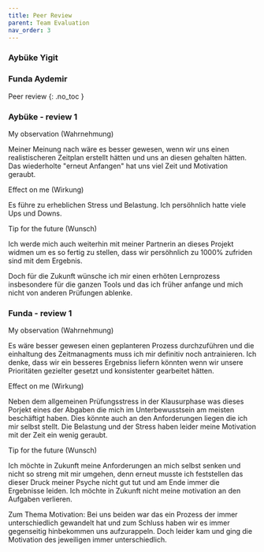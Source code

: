 ```yaml
---
title: Peer Review
parent: Team Evaluation
nav_order: 3
---
```


### Aybüke Yigit 
### Funda Aydemir 
Peer review
{: .no_toc }


### Aybüke - review 1

My observation (Wahrnehmung)

Meiner Meinung nach wäre es besser gewesen, wenn wir uns einen realistischeren Zeitplan erstellt hätten und uns an diesen gehalten hätten. 
Das wiederholte "erneut Anfangen" hat uns viel Zeit und Motivation geraubt. 

Effect on me (Wirkung)

Es führe zu erheblichen Stress und Belastung. 
Ich persöhnlich hatte viele Ups und Downs.

Tip for the future (Wunsch)

Ich werde mich auch weiterhin mit meiner Partnerin an dieses Projekt widmen um es so fertig zu stellen, dass wir persöhnlich zu 1000% zufriden sind mit dem Ergebnis.

Doch für die Zukunft wünsche ich mir einen erhöten Lernprozess insbesondere für die ganzen Tools und das ich früher anfange und mich nicht von anderen Prüfungen ablenke. 


### Funda - review 1

My observation (Wahrnehmung)

Es wäre besser gewesen einen geplanteren Prozess durchzuführen und die einhaltung des Zeitmanagments muss ich mir definitiv noch antrainieren. 
Ich denke, dass wir ein besseres Ergebniss liefern könnten wenn wir unsere Prioritäten gezielter gesetzt und konsistenter gearbeitet hätten.


Effect on me (Wirkung)

Neben dem allgemeinen Prüfungsstress in der Klausurphase was dieses Porjekt eines der Abgaben die mich im Unterbewusstsein am meisten beschäftigt haben. 
Dies könnte auch an den Anforderungen liegen die ich mir selbst stellt. 
Die Belastung und der Stress haben leider meine Motivation mit der Zeit ein wenig geraubt.  

Tip for the future (Wunsch)

Ich möchte in Zukunft meine Anforderungen an mich selbst senken und nicht so streng mit mir umgehen, denn erneut musste ich feststellen das dieser Druck meiner Psyche nicht gut tut und am Ende immer die Ergebnisse leiden. 
Ich möchte in Zukunft nicht meine motivation an den Aufgaben verlieren. 



Zum Thema Motivation: 
Bei uns beiden war das ein Prozess der immer unterschiedlich gewandelt hat und zum Schluss haben wir es immer gegenseitig hinbekommen uns aufzurappeln. 
Doch leider kam und ging die Motivation des jeweiligen immer unterschiedlich. 
